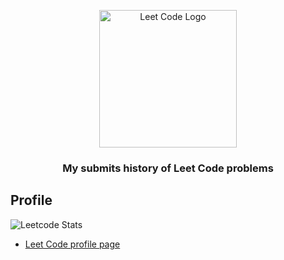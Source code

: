 <p align="center">
  <a href="https://leetcode.com/" target="blank"><img src="https://user-images.githubusercontent.com/64186927/189507377-b3d56f7d-c30b-4514-a41d-581acfe4c10e.png" width="220" alt="Leet Code Logo" /></a>
</p>

<h3 align="center">My submits history of Leet Code problems</h3>

## Profile
![Leetcode Stats](https://leetcard.jacoblin.cool/yudai64?ext=heatmap)
- [Leet Code profile page](https://leetcode.com/yudai64/)
